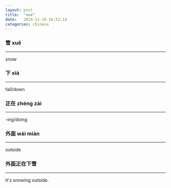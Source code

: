 ```yaml
---
layout: post
title:  "xue"
date:   2014-12-10 16:52:14 
categories: chinese
---
```


### 雪 xuě 

-----------
snow

### 下 xià

-----------
fall/down

### 正在 zhèng zài

-----------
-ing/doing

### 外面 wài miàn

-----------
outside


### 外面正在下雪

-----------
It's snowing outside.
	
    
